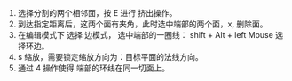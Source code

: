 

1. 选择分割的两个相邻面，按 E 进行 挤出操作。
2. 到达指定距离后，这两个面有夹角，此时选中端部的两个面，x, 删除面。
3. 在编辑模式下 选择 边模式， 选中端部的一圈线： shift + Alt + left Mouse 选择环边。
4. s 缩放，需要锁定缩放方向为：目标平面的法线方向。
5. 通过 4 操作使得 端部的环线在同一切面上。
